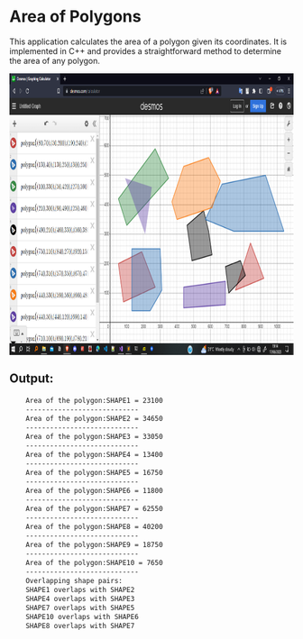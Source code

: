 # Area of Polygons 

This application calculates the area of a polygon given its coordinates. It is implemented in C++ and provides a straightforward method to determine the area of any polygon.

<img align="middle" src="img/img1.png" width="1000" height="500">

## Output:

```
	Area of the polygon:SHAPE1 = 23100
	----------------------------
	Area of the polygon:SHAPE2 = 34650
	----------------------------
	Area of the polygon:SHAPE3 = 33050
	----------------------------
	Area of the polygon:SHAPE4 = 13400
	----------------------------
	Area of the polygon:SHAPE5 = 16750
	----------------------------
	Area of the polygon:SHAPE6 = 11800
	----------------------------
	Area of the polygon:SHAPE7 = 62550
	----------------------------
	Area of the polygon:SHAPE8 = 40200
	----------------------------
	Area of the polygon:SHAPE9 = 18750
	----------------------------
	Area of the polygon:SHAPE10 = 7650
	----------------------------
	Overlapping shape pairs:
	SHAPE1 overlaps with SHAPE2
	SHAPE4 overlaps with SHAPE3
	SHAPE7 overlaps with SHAPE5
	SHAPE10 overlaps with SHAPE6
	SHAPE8 overlaps with SHAPE7

```
